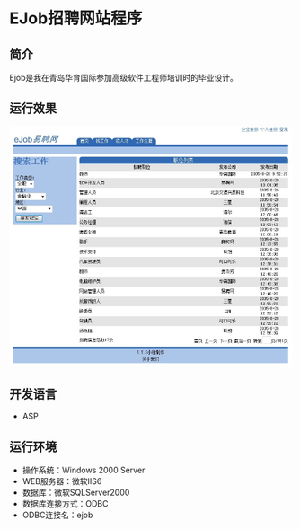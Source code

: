 # EJob招聘网站程序

## 简介
Ejob是我在青岛华育国际参加高级软件工程师培训时的毕业设计。

## 运行效果
![Alt text](ejob.jpg "运行效果")

## 开发语言
* ASP

## 运行环境
* 操作系统：Windows 2000 Server
* WEB服务器：微软IIS6
* 数据库：微软SQLServer2000
* 数据库连接方式：ODBC
* ODBC连接名：ejob


